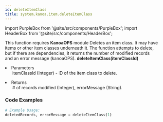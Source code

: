 ```yaml
---
id: deleteItemClass
title: system.kanoa.item.deleteItemClass
---
```


import PurpleBox from '@site/src/components/PurpleBox';
import HeaderBox from '@site/src/components/HeaderBox';

<PurpleBox>This function requires <b>KanoaOPS</b> module</PurpleBox>
<HeaderBox header="Description">Deletes an item class. It may have items or other item classes underneath it. The function attempts to delete, but if there are dependencies, it returns the number of modified records and an error message (kanoaOPS).</HeaderBox>
<HeaderBox header="Syntax">
    <b>deleteItemClass(itemClassId)</b>
    <li>Parameters <br />
        <ul>itemClassId (Integer) - ID of the item class to delete.</ul>
    </li>
    <li>Returns <br />
        <ul># of records modified (Integer), errorMessage (String).</ul>
    </li>
</HeaderBox>

### Code Examples

```python
# Example Usage:
deletedRecords, errorMessage = deleteItemClass(1)

